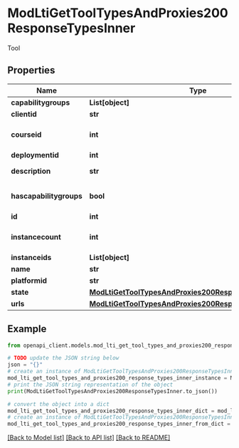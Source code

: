# ModLtiGetToolTypesAndProxies200ResponseTypesInner

Tool

## Properties

Name | Type | Description | Notes
------------ | ------------- | ------------- | -------------
**capabilitygroups** | **List[object]** |  | [optional] 
**clientid** | **str** | Client ID | [optional] 
**courseid** | **int** | Tool type course | [optional] [default to 0]
**deploymentid** | **int** | Deployment ID | [optional] 
**description** | **str** | Tool type description | [optional] 
**hascapabilitygroups** | **bool** | Indicate if capabilitygroups is populated | [optional] 
**id** | **int** | Tool type id | [optional] 
**instancecount** | **int** | The number of times this tool is being used | [optional] 
**instanceids** | **List[object]** |  | [optional] 
**name** | **str** | Tool type name | [optional] 
**platformid** | **str** | Platform ID | [optional] 
**state** | [**ModLtiGetToolTypesAndProxies200ResponseTypesInnerState**](ModLtiGetToolTypesAndProxies200ResponseTypesInnerState.md) |  | [optional] 
**urls** | [**ModLtiGetToolTypesAndProxies200ResponseTypesInnerUrls**](ModLtiGetToolTypesAndProxies200ResponseTypesInnerUrls.md) |  | [optional] 

## Example

```python
from openapi_client.models.mod_lti_get_tool_types_and_proxies200_response_types_inner import ModLtiGetToolTypesAndProxies200ResponseTypesInner

# TODO update the JSON string below
json = "{}"
# create an instance of ModLtiGetToolTypesAndProxies200ResponseTypesInner from a JSON string
mod_lti_get_tool_types_and_proxies200_response_types_inner_instance = ModLtiGetToolTypesAndProxies200ResponseTypesInner.from_json(json)
# print the JSON string representation of the object
print(ModLtiGetToolTypesAndProxies200ResponseTypesInner.to_json())

# convert the object into a dict
mod_lti_get_tool_types_and_proxies200_response_types_inner_dict = mod_lti_get_tool_types_and_proxies200_response_types_inner_instance.to_dict()
# create an instance of ModLtiGetToolTypesAndProxies200ResponseTypesInner from a dict
mod_lti_get_tool_types_and_proxies200_response_types_inner_from_dict = ModLtiGetToolTypesAndProxies200ResponseTypesInner.from_dict(mod_lti_get_tool_types_and_proxies200_response_types_inner_dict)
```
[[Back to Model list]](../README.md#documentation-for-models) [[Back to API list]](../README.md#documentation-for-api-endpoints) [[Back to README]](../README.md)


